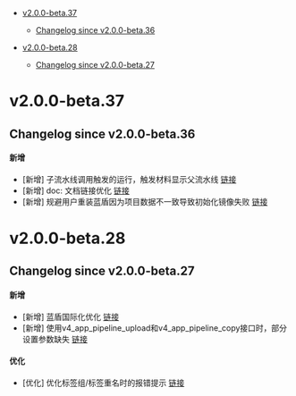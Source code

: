 <!-- BEGIN MUNGE: GENERATED_TOC -->
- [v2.0.0-beta.37](#v200-beta37)
   - [Changelog since v2.0.0-beta.36](#changelog-since-v200-beta36)

- [v2.0.0-beta.28](#v200-beta28)
   - [Changelog since v2.0.0-beta.27](#changelog-since-v200-beta27)

<!-- END MUNGE: GENERATED_TOC -->



<!-- NEW RELEASE NOTES ENTRY -->
# v2.0.0-beta.37
## Changelog since v2.0.0-beta.36
#### 新增
- [新增] 子流水线调用触发的运行，触发材料显示父流水线 [链接](http://github.com/TencentBlueKing/bk-ci/issues/8682)
- [新增] doc: 文档链接优化 [链接](http://github.com/TencentBlueKing/bk-ci/issues/9766)
- [新增] 规避用户重装蓝盾因为项目数据不一致导致初始化镜像失败 [链接](http://github.com/TencentBlueKing/bk-ci/issues/9585)
# v2.0.0-beta.28
## Changelog since v2.0.0-beta.27
#### 新增
- [新增] 蓝盾国际化优化 [链接](http://github.com/TencentBlueKing/bk-ci/issues/8975)
- [新增] 使用v4_app_pipeline_upload和v4_app_pipeline_copy接口时，部分设置参数缺失 [链接](http://github.com/TencentBlueKing/bk-ci/issues/9308)

#### 优化
- [优化] 优化标签组/标签重名时的报错提示 [链接](http://github.com/TencentBlueKing/bk-ci/issues/9312)
